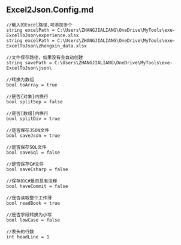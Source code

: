 ## Excel2Json.Config.md
```
//载入的Excel路径,可添加多个
string excelPath = C:\Users\ZHANGJIALIANG\OneDrive\MyTools\exe-ExcelToJson\experience.xlsx
string excelPath = C:\Users\ZHANGJIALIANG\OneDrive\MyTools\exe-ExcelToJson\zhongxin_data.xlsx

```
```
//文件保存路径，如果没有会自动创建
string savePath = C:\Users\ZHANGJIALIANG\OneDrive\MyTools\exe-ExcelToJson\json\
```
```
//转换为数组
bool toArray = true
```
```
//是否{对象}内换行
bool splitSep = false
```
```
//是否[数组]内换行
bool splitDiv = true
```
```
//是否保存JSON文件
bool saveJson = true
```
```
//是否保存SQL文件
bool saveSql = false
```
```
//是否保存C#文件
bool saveCsharp = false
```
```
//保存的C#是否具有注释
bool haveCommit	= false
```
```
//是否读取整个工作薄
bool readBook = true
```
```
//是否字段转换为小写
bool lowCase = false
```
```
//表头的行数
int headLine = 1
```
